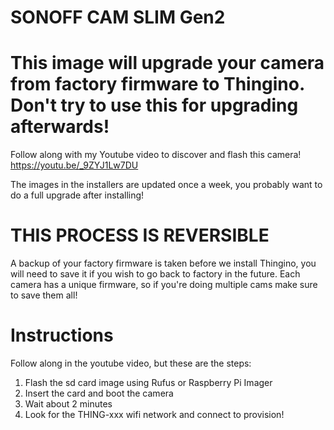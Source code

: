 # SONOFF CAM SLIM Gen2

# This image will upgrade your camera from factory firmware to Thingino. Don't try to use this for upgrading afterwards!

Follow along with my Youtube video to discover and flash this camera! https://youtu.be/_9ZYJ1Lw7DU

The images in the installers are updated once a week, you probably want to do a full upgrade after installing!

# THIS PROCESS IS REVERSIBLE

A backup of your factory firmware is taken before we install Thingino, you will need to save it if you wish to go back to factory
in the future. Each camera has a unique firmware, so if you're doing multiple cams make sure to save them all!

# Instructions

Follow along in the youtube video, but these are the steps:
1. Flash the sd card image using Rufus or Raspberry Pi Imager
2. Insert the card and boot the camera
3. Wait about 2 minutes
4. Look for the THING-xxx wifi network and connect to provision!
